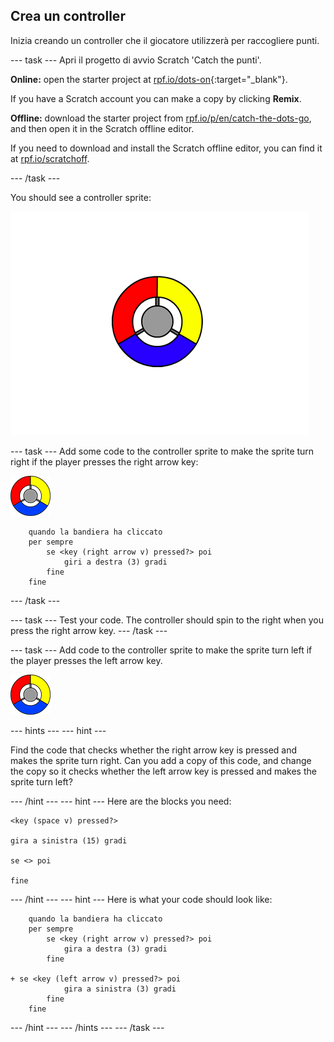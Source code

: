 ## Crea un controller

Inizia creando un controller che il giocatore utilizzerà per raccogliere punti.

\--- task \--- Apri il progetto di avvio Scratch 'Catch the punti'.

**Online:** open the starter project at [rpf.io/dots-on](http://rpf.io/dots-on){:target="_blank"}.

If you have a Scratch account you can make a copy by clicking **Remix**.

**Offline:** download the starter project from [rpf.io/p/en/catch-the-dots-go](http://rpf.io/p/en/catch-the-dots-go), and then open it in the Scratch offline editor.

If you need to download and install the Scratch offline editor, you can find it at [rpf.io/scratchoff](http://rpf.io/scratchoff).

\--- /task \---

You should see a controller sprite:

![screenshot](images/dots-controller.png)

\--- task \--- Add some code to the controller sprite to make the sprite turn right if the player presses the right arrow key:

![Controller sprite](images/controller-sprite.png)

```blocks3
    quando la bandiera ha cliccato
    per sempre
        se <key (right arrow v) pressed?> poi
            giri a destra (3) gradi
        fine
    fine
```

\--- /task \---

\--- task \--- Test your code. The controller should spin to the right when you press the right arrow key. \--- /task \---

\--- task \--- Add code to the controller sprite to make the sprite turn left if the player presses the left arrow key.

![Controller sprite](images/controller-sprite.png)

\--- hints \--- \--- hint \---

Find the code that checks whether the right arrow key is pressed and makes the sprite turn right. Can you add a copy of this code, and change the copy so it checks whether the left arrow key is pressed and makes the sprite turn left?

\--- /hint \--- \--- hint \--- Here are the blocks you need:

```blocks3
<key (space v) pressed?>

gira a sinistra (15) gradi

se <> poi

fine
```

\--- /hint \--- \--- hint \--- Here is what your code should look like:

```blocks3
    quando la bandiera ha cliccato
    per sempre
        se <key (right arrow v) pressed?> poi
            gira a destra (3) gradi
        fine

+ se <key (left arrow v) pressed?> poi
            gira a sinistra (3) gradi
        fine
    fine
```

\--- /hint \--- \--- /hints \--- \--- /task \---